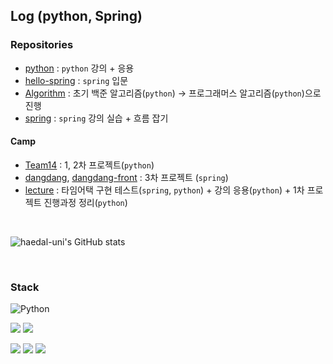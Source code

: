 <!--
**Lluora/Lluora** is a ✨ _special_ ✨ repository because its `README.md` (this file) appears on your GitHub profile.

Here are some ideas to get you started:

- 🔭 I’m currently working on ...
- 🌱 I’m currently learning ...
- 👯 I’m looking to collaborate on ...
- 🤔 I’m looking for help with ...
- 💬 Ask me about ...
- 📫 How to reach me: ...
- 😄 Pronouns: ...
- ⚡ Fun fact: ...
-->
<!--![trophy](https://github-profile-trophy.vercel.app/?username=haedal-uni)-->

## Log (python, Spring)
### Repositories   
- [python](https://github.com/haedal-uni/python) : `python` 강의 + 응용
- [hello-spring](https://github.com/haedal-uni/hello-spring) : `spring` 입문 
- [Algorithm](https://github.com/haedal-uni/Algorithm) : 초기 백준 알고리즘(`python`) → 프로그래머스 알고리즘(`python`)으로 진행
- [spring](https://github.com/haedal-uni/spring) : `spring` 강의 실습 + 흐름 잡기

#### Camp
- [Team14](https://github.com/haedal-uni/Team14) : 1, 2차 프로젝트(`python`)
- [dangdang](https://github.com/haedal-uni/dangdang), [dangdang-front](https://github.com/haedal-uni/dangdang-front) : 3차 프로젝트 (`spring`)
- [lecture](https://github.com/haedal-uni/lecture) : 타임어택 구현 테스트(`spring`, `python`) + 강의 응용(`python`) + 1차 프로젝트 진행과정 정리(`python`) 

<br>

![haedal-uni's GitHub stats](https://github-readme-stats.vercel.app/api?username=haedal-uni&count_private=true&show_icons=true&theme=dracula)

<br>

### Stack
<!-- <p align="center"> -->
<img alt="Python" src ="https://img.shields.io/badge/Python-3776AB.svg?&style=for-the-badge&logo=Python&logoColor=white"/></a>
<!-- <img src="https://img.shields.io/badge/mongoDB-47A248?style=for-the-badge&logo=MongoDB&logoColor=white"></a> -->
<!-- <img src="https://img.shields.io/badge/MongoDB-47A248?style=flat-square&logo=MongoDB&logoColor=white"/></a>  -->

<img src="https://img.shields.io/badge/java-007396?style=for-the-badge&logo=java&logoColor=white"></a> 
<img src="https://img.shields.io/badge/spring-6DB33F?style=for-the-badge&logo=spring&logoColor=white"></a> 
<!-- <img src="https://img.shields.io/badge/amazonaws-232F3E?style=for-the-badge&logo=amazonaws&logoColor=white"></a>  -->
 
<img src="https://img.shields.io/badge/html5-E34F26?style=for-the-badge&logo=html5&logoColor=white"></a>
<img src="https://img.shields.io/badge/css-1572B6?style=for-the-badge&logo=css3&logoColor=white"></a>
<img src="https://img.shields.io/badge/javascript-F7DF1E?style=for-the-badge&logo=javascript&logoColor=black"></a>
          

<!-- <img src="https://img.shields.io/badge/github-181717?style=for-the-badge&logo=github&logoColor=white"> -->

<!-- </p> -->

